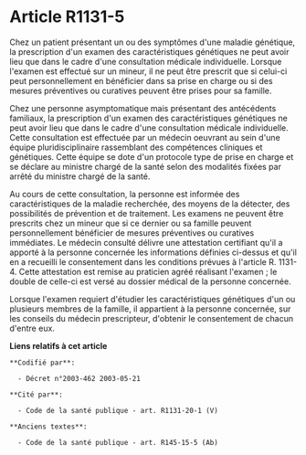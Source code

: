 # Article R1131-5

Chez un patient présentant un ou des symptômes d'une maladie génétique, la prescription d'un examen des caractéristiques
génétiques ne peut avoir lieu que dans le cadre d'une consultation médicale individuelle. Lorsque l'examen est effectué sur
un mineur, il ne peut être prescrit que si celui-ci peut personnellement en bénéficier dans sa prise en charge ou si des
mesures préventives ou curatives peuvent être prises pour sa famille.

Chez une personne asymptomatique mais présentant des antécédents familiaux, la prescription d'un examen des caractéristiques
génétiques ne peut avoir lieu que dans le cadre d'une consultation médicale individuelle. Cette consultation est effectuée
par un médecin oeuvrant au sein d'une équipe pluridisciplinaire rassemblant des compétences cliniques et génétiques. Cette
équipe se dote d'un protocole type de prise en charge et se déclare au ministre chargé de la santé selon des modalités fixées
par arrêté du ministre chargé de la santé.

Au cours de cette consultation, la personne est informée des caractéristiques de la maladie recherchée, des moyens de la
détecter, des possibilités de prévention et de traitement. Les examens ne peuvent être prescrits chez un mineur que si ce
dernier ou sa famille peuvent personnellement bénéficier de mesures préventives ou curatives immédiates. Le médecin consulté
délivre une attestation certifiant qu'il a apporté à la personne concernée les informations définies ci-dessus et qu'il en a
recueilli le consentement dans les conditions prévues à l'article R. 1131-4. Cette attestation est remise au praticien agréé
réalisant l'examen ; le double de celle-ci est versé au dossier médical de la personne concernée.

Lorsque l'examen requiert d'étudier les caractéristiques génétiques d'un ou plusieurs membres de la famille, il appartient à
la personne concernée, sur les conseils du médecin prescripteur, d'obtenir le consentement de chacun d'entre eux.

**Liens relatifs à cet article**

	**Codifié par**:

	  - Décret n°2003-462 2003-05-21

	**Cité par**:

	  - Code de la santé publique - art. R1131-20-1 (V)

	**Anciens textes**:

	  - Code de la santé publique - art. R145-15-5 (Ab)
